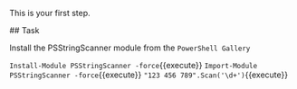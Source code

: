 This is your first step.

## Task

Install the PSStringScanner module from the `PowerShell Gallery`

`Install-Module PSStringScanner -force`{{execute}}
`Import-Module PSStringScanner -force`{{execute}}
`"123 456 789".Scan('\d+')`{{execute}}
